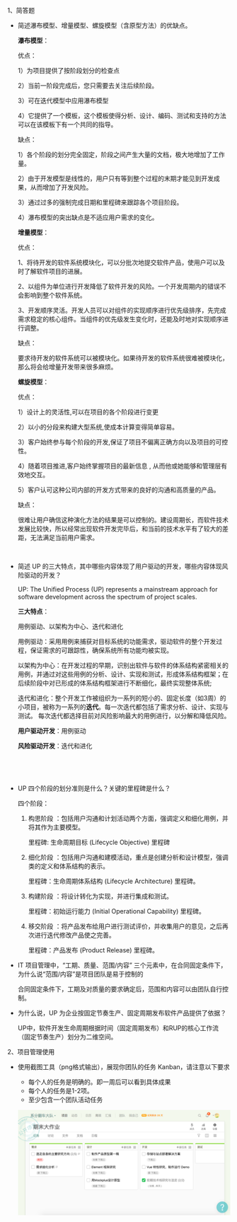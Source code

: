1、简答题

-  简述瀑布模型、增量模型、螺旋模型（含原型方法）的优缺点。

   **瀑布模型**：

   优点：

   1）为项目提供了按阶段划分的检查点

   2）当前一阶段完成后，您只需要去关注后续阶段。

   3）可在迭代模型中应用瀑布模型

   4）它提供了一个模板，这个模板使得分析、设计、编码、测试和支持的方法可以在该模板下有一个共同的指导。

   缺点：

   1）各个阶段的划分完全固定，阶段之间产生大量的文档，极大地增加了工作量。

   2）由于开发模型是线性的，用户只有等到整个过程的末期才能见到开发成果，从而增加了开发风险。

   3）通过过多的强制完成日期和里程碑来跟踪各个项目阶段。

   4）瀑布模型的突出缺点是不适应用户需求的变化。

   **增量模型**：

   优点：

   1、将待开发的软件系统模块化，可以分批次地提交软件产品，使用户可以及时了解软件项目的进展。

   2、以组件为单位进行开发降低了软件开发的风险。一个开发周期内的错误不会影响到整个软件系统。

   3、开发顺序灵活。开发人员可以对组件的实现顺序进行优先级排序，先完成需求稳定的核心组件。当组件的优先级发生变化时，还能及时地对实现顺序进行调整。

   缺点：

   要求待开发的软件系统可以被模块化。如果待开发的软件系统很难被模块化，那么将会给增量开发带来很多麻烦。

   **螺旋模型**：

   优点：

   1）设计上的灵活性,可以在项目的各个阶段进行变更

   2）以小的分段来构建大型系统,使成本计算变得简单容易。

   3）客户始终参与每个阶段的开发,保证了项目不偏离正确方向以及项目的可控性。

   4）随着项目推进,客户始终掌握项目的最新信息 , 从而他或她能够和管理层有效地交互。

   5）客户认可这种公司内部的开发方式带来的良好的沟通和高质量的产品。

   缺点：

   很难让用户确信这种演化方法的结果是可以控制的。建设周期长，而软件技术发展比较快，所以经常出现软件开发完毕后，和当前的技术水平有了较大的差距，无法满足当前用户需求。

   ​

-  简述 UP 的三大特点，其中哪些内容体现了用户驱动的开发，哪些内容体现风险驱动的开发？

   UP: The Unified Process (UP) represents a mainstream approach for software development across the spectrum of project scales. 

   **三大特点**：

   用例驱动、以架构为中心、迭代和进化

   用例驱动：采用用例来捕获对目标系统的功能需求，驱动软件的整个开发过程，保证需求的可跟踪性，确保系统所有功能均被实现。

   以架构为中心：在开发过程的早期，识别出软件与软件的体系结构紧密相关的用例，并通过对这些用例的分析、设计、实现和测试，形成体系结构框架；在后续阶段中对已形成的体系结构框架进行不断细化，最终实现整体系统;

   迭代和进化：整个开发工作被组织为一系列的短小的、固定长度（如3周）的小项目，被称为一系列的**迭代**。每一次迭代都包括了需求分析、设计、实现与测试。 每次迭代都选择目前对风险影响最大的用例进行，以分解和降低风险。

   **用户驱动开发**：用例驱动

   **风险驱动开发**：迭代和进化

   ​

   ​

-  UP 四个阶段的划分准则是什么？关键的里程碑是什么？

   四个阶段：

   1. 构思阶段 ：包括用户沟通和计划活动两个方面，强调定义和细化用例，并将其作为主要模型。

      里程碑: 生命周期目标 (Lifecycle Objective) 里程碑

   2. 细化阶段 ：包括用户沟通和建模活动，重点是创建分析和设计模型，强调类的定义和体系结构的表示。

      里程碑：生命周期体系结构 (Lifecycle Architecture) 里程碑。

   3. 构建阶段 ：将设计转化为实现，并进行集成和测试。

      里程碑：初始运行能力 (Initial Operational Capability) 里程碑。

   4. 移交阶段 ：将产品发布给用户进行测试评价，并收集用户的意见，之后再次进行迭代修改产品使之完善。

      里程碑：产品发布 (Product Release) 里程碑。

-  IT 项目管理中，“工期、质量、范围/内容” 三个元素中，在合同固定条件下，为什么说“范围/内容”是项目团队是易于控制的

   合同固定条件下，工期及对质量的要求确定后，范围和内容可以由团队自行控制。

-  为什么说，UP 为企业按固定节奏生产、固定周期发布软件产品提供了依据？

   UP中，软件开发生命周期根据时间（固定周期发布）和RUP的核心工作流（固定节奏生产）划分为二维空间。

2、项目管理使用

-  使用截图工具（png格式输出），展现你团队的任务 Kanban，请注意以下要求

   -  每个人的任务是明确的。即一周后可以看到具体成果
   -  每个人的任务是1-2项。
   -  至少包含一个团队活动任务

   ![KANBAN](KANBAN.png)